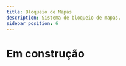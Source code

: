```yaml
---
title: Bloqueio de Mapas
description: Sistema de bloqueio de mapas.
sidebar_position: 6
---
```


# Em construção